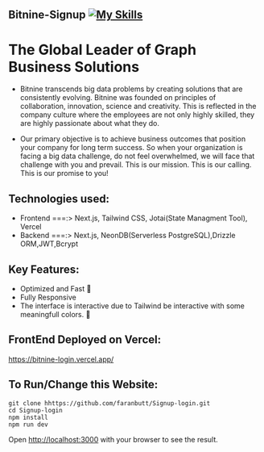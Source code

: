 ## Bitnine-Signup [![My Skills](https://skillicons.dev/icons?i=ts,tailwind,nextjs,postgres,vercel,react)](https://skillicons.dev)

# The Global Leader of Graph Business Solutions

* Bitnine transcends big data problems by creating solutions that are consistently evolving. Bitnine was founded on principles of collaboration, innovation, science and creativity. This is reflected in the company culture where the employees are not only highly skilled, they are highly passionate about what they do.

* Our primary objective is to achieve business outcomes that position your company for long term success. So when your     organization is facing a big data challenge, do not feel overwhelmed, we will face that challenge with you and prevail. This is our mission. This is our calling. This is our promise to you!
## Technologies used:
* Frontend ===:> Next.js, Tailwind CSS, Jotai(State Managment Tool), Vercel
* Backend ===:>  Next.js, NeonDB(Serverless PostgreSQL),Drizzle ORM,JWT,Bcrypt
## Key Features:
* Optimized and Fast 🚀
* Fully Responsive
* The interface is interactive due to Tailwind be interactive with some meaningfull colors. 🎨

## FrontEnd Deployed on Vercel:
https://bitnine-login.vercel.app/

## To Run/Change this Website:
```
git clone hhttps://github.com/faranbutt/Signup-login.git
cd Signup-login
npm install
npm run dev
```
Open [http://localhost:3000](http://localhost:3000/) with your browser to see the result.

